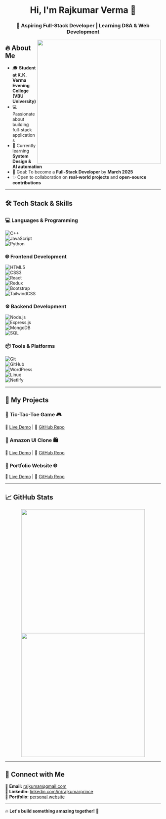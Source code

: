 <h1 align="center">Hi, I'm Rajkumar Verma 👋</h1>  
<h3 align="center">🚀 Aspiring Full-Stack Developer | Learning DSA & Web Development</h3>  

<img align="right" src="https://camo.githubusercontent.com/5e3babfce4609dcd669a8f2a6d37b47c85486729942c57c5afbfc715f0b5dff7/68747470733a2f2f69302e77702e636f6d2f616c6c68746163636573732e696e666f2f776562736974652d646576656c6f7065722e676966" width="400"/>  

## 🔥 About Me  
- 🎓 **Student at K.K. Verma Evening College (VBU University)**  
- 💻 Passionate about building full-stack applications  
- 🌱 Currently learning **System Design & AI automation**  
- 🎯 Goal: To become a **Full-Stack Developer** by **March 2025**  
- ✨ Open to collaboration on **real-world projects** and **open-source contributions**  

---
## 🛠️ Tech Stack & Skills  

### **💻 Languages & Programming**  
![C++](https://img.shields.io/badge/C++-blue?style=for-the-badge&logo=cplusplus)  
![JavaScript](https://img.shields.io/badge/JavaScript-F7DF1E?style=for-the-badge&logo=javascript&logoColor=black)  
![Python](https://img.shields.io/badge/Python-3776AB?style=for-the-badge&logo=python&logoColor=white)  

### **🌐 Frontend Development**  
![HTML5](https://img.shields.io/badge/HTML5-E34F26?style=for-the-badge&logo=html5&logoColor=white)  
![CSS3](https://img.shields.io/badge/CSS3-1572B6?style=for-the-badge&logo=css3&logoColor=white)  
![React](https://img.shields.io/badge/React-61DAFB?style=for-the-badge&logo=react&logoColor=black)  
![Redux](https://img.shields.io/badge/Redux-764ABC?style=for-the-badge&logo=redux&logoColor=white)  
![Bootstrap](https://img.shields.io/badge/Bootstrap-7952B3?style=for-the-badge&logo=bootstrap&logoColor=white)  
![TailwindCSS](https://img.shields.io/badge/TailwindCSS-38B2AC?style=for-the-badge&logo=tailwind-css&logoColor=white)  

### **⚙️ Backend Development**  
![Node.js](https://img.shields.io/badge/Node.js-339933?style=for-the-badge&logo=nodedotjs&logoColor=white)  
![Express.js](https://img.shields.io/badge/Express.js-000000?style=for-the-badge&logo=express&logoColor=white)  
![MongoDB](https://img.shields.io/badge/MongoDB-47A248?style=for-the-badge&logo=mongodb&logoColor=white)  
![SQL](https://img.shields.io/badge/SQL-4479A1?style=for-the-badge&logo=mysql&logoColor=white)  

### **📦 Tools & Platforms**  
![Git](https://img.shields.io/badge/Git-F05032?style=for-the-badge&logo=git&logoColor=white)  
![GitHub](https://img.shields.io/badge/GitHub-181717?style=for-the-badge&logo=github&logoColor=white)  
![WordPress](https://img.shields.io/badge/WordPress-21759B?style=for-the-badge&logo=wordpress&logoColor=white)  
![Linux](https://img.shields.io/badge/Linux-FCC624?style=for-the-badge&logo=linux&logoColor=black)  
![Netlify](https://img.shields.io/badge/Netlify-00C7B7?style=for-the-badge&logo=netlify&logoColor=white)  

---

## 📌 My Projects  

### 🔹 **Tic-Tac-Toe Game** 🎮  
🔗 [Live Demo](https://tik-tak-tok-in.netlify.app/) | 📝 [GitHub Repo](https://github.com/PrinceRaj82/Tik_Tak_Tok)  

### 🔹 **Amazon UI Clone** 🛍️  
🔗 [Live Demo](#) | 📝 [GitHub Repo](https://github.com/PrinceRaj82/AmazonUIClone)  

### 🔹 **Portfolio Website** 🌐  
🔗 [Live Demo](#) | 📝 [GitHub Repo](https://github.com/PrinceRaj82/portfolio)  

---

## 📈 GitHub Stats  
<p align="center">
  <img src="https://github-readme-stats.vercel.app/api?username=PrinceRaj82&show_icons=true&theme=dark" width="400"/>
  <img src="https://github-readme-streak-stats.herokuapp.com/?user=PrinceRaj82&theme=dark" width="400"/>
</p>

---

## 🤝 Connect with Me  
📩 **Email:** [rajkumar@gmail.com](mailto:rajkumarverma.myself@gmail.com)  
🔗 **LinkedIn:** [linkedin.com/in/rajkumarprince](https://www.linkedin.com/in/rajkumarprince)  
📝 **Portfolio:** [personal website](https://rajkumarprince.me)  

---

🔥 **Let's build something amazing together!** 🚀  
